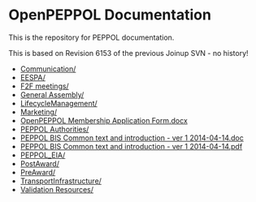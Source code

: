 # OpenPEPPOL Documentation

This is the repository for PEPPOL documentation.

This is based on Revision 6153 of the previous Joinup SVN - no history!

* [Communication/](Communication)
* [EESPA/](EESPA)
* [F2F meetings/](F2F%20meetings)
* [General Assembly/](General%20Assembly)
* [LifecycleManagement/](LifecycleManagement)
* [Marketing/](Marketing)
* [OpenPEPPOL Membership Application Form.docx](OpenPEPPOL%20Membership%20Application%20Form.docx)
* [PEPPOL Authorities/](PEPPOL%20Authorities)
* [PEPPOL BIS Common text and introduction - ver 1 2014-04-14.doc](PEPPOL%20BIS%20Common%20text%20and%20introduction%20-%20ver%201%202014-04-14.doc)
* [PEPPOL BIS Common text and introduction - ver 1 2014-04-14.pdf](PEPPOL%20BIS%20Common%20text%20and%20introduction%20-%20ver%201%202014-04-14.pdf)
* [PEPPOL_EIA/](PEPPOL_EIA)
* [PostAward/](PostAward)
* [PreAward/](PreAward)
* [TransportInfrastructure/](TransportInfrastructure)
* [Validation Resources/](Validation%20Resources)
